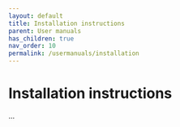 ```yaml
---
layout: default
title: Installation instructions
parent: User manuals
has_children: true
nav_order: 10
permalink: /usermanuals/installation
---
```


# Installation instructions
...
